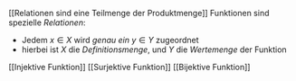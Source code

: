 [[Relationen sind eine Teilmenge der Produktmenge]]
Funktionen sind spezielle _Relationen_:
- Jedem $x \in X$ wird _genau ein_ $y \in Y$ zugeordnet
- hierbei ist $X$ die _Definitionsmenge_, und $Y$ die _Wertemenge_ der Funktion

[[Injektive Funktion]]
[[Surjektive Funktion]]
[[Bijektive Funktion]]


